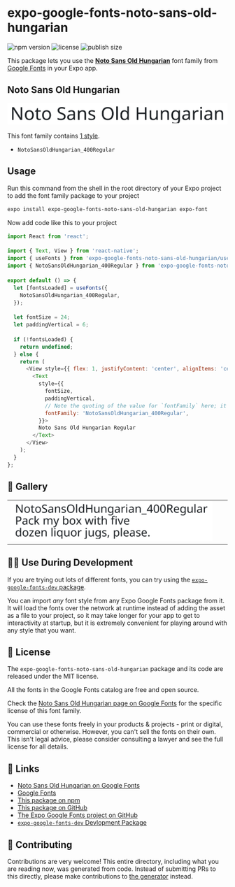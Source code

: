 # expo-google-fonts-noto-sans-old-hungarian

![npm version](https://flat.badgen.net/npm/v/expo-google-fonts-noto-sans-old-hungarian)
![license](https://flat.badgen.net/github/license/expo/google-fonts)
![publish size](https://flat.badgen.net/packagephobia/install/expo-google-fonts-noto-sans-old-hungarian)

This package lets you use the [**Noto Sans Old Hungarian**](https://fonts.google.com/specimen/Noto+Sans+Old+Hungarian) font family from [Google Fonts](https://fonts.google.com/) in your Expo app.

## Noto Sans Old Hungarian

![Noto Sans Old Hungarian](./font-family.png)

This font family contains [1 style](#-gallery).

- `NotoSansOldHungarian_400Regular`

## Usage

Run this command from the shell in the root directory of your Expo project to add the font family package to your project
```sh
expo install expo-google-fonts-noto-sans-old-hungarian expo-font
```

Now add code like this to your project
```js
import React from 'react';

import { Text, View } from 'react-native';
import { useFonts } from 'expo-google-fonts-noto-sans-old-hungarian/useFonts';
import { NotoSansOldHungarian_400Regular } from 'expo-google-fonts-noto-sans-old-hungarian/400Regular';

export default () => {
  let [fontsLoaded] = useFonts({
    NotoSansOldHungarian_400Regular,
  });

  let fontSize = 24;
  let paddingVertical = 6;

  if (!fontsLoaded) {
    return undefined;
  } else {
    return (
      <View style={{ flex: 1, justifyContent: 'center', alignItems: 'center' }}>
        <Text
          style={{
            fontSize,
            paddingVertical,
            // Note the quoting of the value for `fontFamily` here; it expects a string!
            fontFamily: 'NotoSansOldHungarian_400Regular',
          }}>
          Noto Sans Old Hungarian Regular
        </Text>
      </View>
    );
  }
};

```

## 🔡 Gallery


||||
|-|-|-|
|![NotoSansOldHungarian_400Regular](.//400Regular/NotoSansOldHungarian_400Regular.ttf.png)||||


## 👩‍💻 Use During Development

If you are trying out lots of different fonts, you can try using the [`expo-google-fonts-dev` package](https://github.com/freeboub/google-fonts/tree/master/font-packages/dev#readme).

You can import *any* font style from any Expo Google Fonts package from it. It will load the fonts
over the network at runtime instead of adding the asset as a file to your project, so it may take longer
for your app to get to interactivity at startup, but it is extremely convenient
for playing around with any style that you want.

## 📖 License

The `expo-google-fonts-noto-sans-old-hungarian` package and its code are released under the MIT license.

All the fonts in the Google Fonts catalog are free and open source.

Check the [Noto Sans Old Hungarian page on Google Fonts](https://fonts.google.com/specimen/Noto+Sans+Old+Hungarian) for the specific license of this font family.

You can use these fonts freely in your products & projects - print or digital, commercial or otherwise. However, you can't sell the fonts on their own. This isn't legal advice, please consider consulting a lawyer and see the full license for all details.

## 🔗 Links

- [Noto Sans Old Hungarian on Google Fonts](https://fonts.google.com/specimen/Noto+Sans+Old+Hungarian)
- [Google Fonts](https://fonts.google.com/)
- [This package on npm](https://www.npmjs.com/package/expo-google-fonts-noto-sans-old-hungarian)
- [This package on GitHub](https://github.com/freeboub/google-fonts/tree/master/font-packages/noto-sans-old-hungarian)
- [The Expo Google Fonts project on GitHub](https://github.com/freeboub/google-fonts)
- [`expo-google-fonts-dev` Devlopment Package](https://github.com/freeboub/google-fonts/tree/master/font-packages/dev)

## 🤝 Contributing

Contributions are very welcome! This entire directory, including what you are reading now, was generated from code. Instead of submitting PRs to this directly, please make contributions to [the generator](https://github.com/freeboub/google-fonts/tree/master/packages/generator) instead.
